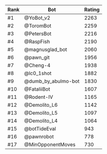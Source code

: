 Rank|Bot|Rating
---|---|---
#1|@YoBot_v2|2263
#2|@ToromBot|2259
#3|@PetersBot|2216
#4|@RaspFish|2190
#5|@magnusglad_bot|2060
#6|@pawn_git|1956
#7|@Cheng-4|1938
#8|@lc0_1shot|1882
#9|@dumb_by_abulmo-bot|1830
#10|@FataliiBot|1607
#11|@Rodent-IV|1165
#12|@Demolito_L6|1142
#13|@Demolito_L5|1097
#14|@Demolito_L4|1064
#15|@botTideEval|943
#16|@pawnrobot|778
#17|@MinOpponentMoves|730
